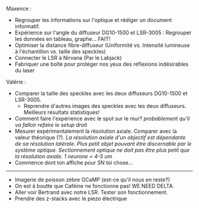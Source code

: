 Maxence : 
  - Regrouper les informations sur l'optique et rédiger un document informatif. 
  - Expérience sur l'angle du diffuseur DG10-1500 et LSR-3005 : Regrouper les données en tableau, graphe... FAIT!
  - Optimiser la distance fibre-diffuseur (Uniformité vs. Intensité lumineuse à l'échantillon vs. taille des speckles)
  - Connecter le LSR à Nirvana (Par le Labjack)
  - Fabriquer une boîte pour protéger nos yeux des réflexions indésirables du laser
    
  
Valérie : 
  - Comparer la taille des speckles avec les deux diffuseurs DG10-1500 et LSR-3005.
    - Reprendre d'autres images des speckles avec les deux diffuseurs. Meilleurs résultats statistiques! 
  - Comment faire l'expérience avec le spot sur le mur? *probablement qu'il va falloir refaire le setup droit*
  - Mesurer expérimentalement la résolution axiale. Comparer avec la valeur théorique (?). 
    *La résolution axiale d'un objectif est dépendante de sa résolution latérale.*
    *Plus petit objet pouvant être discernable par le système optique.*
    *Sectionnement optique ne doit pas être plus petit que la résolution axiale.* 
    *1 neurone = 4-5 um*
  - Commence dont ton affiche pour SN toi chose... 
 
 
 
 _______________________________________________________
 
 - Imagerie de poisson zèbre GCaMP (est-ce qu'il nous en reste?)
 - On est à boutte que Caféine ne fonctionne pas! WE NEED DELTA. 
 - Aller voir Bertrand avec notre LSR. Tester son fonctionnement. 
 - Prendre des z-stacks avec le piezo électrique
 

